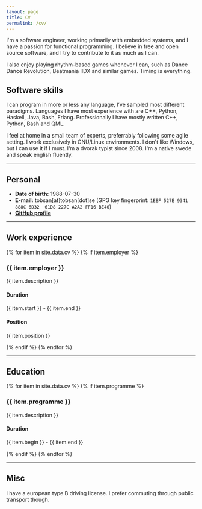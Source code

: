 ```yaml
---
layout: page
title: CV
permalink: /cv/
---
```


I'm a software engineer, working primarily with embedded systems, and I have a
passion for functional programming. I believe in free and open source software,
and I try to contribute to it as much as I can.

I also enjoy playing rhythm-based games whenever I can, such as Dance Dance
Revolution, Beatmania IIDX and similar games. Timing is everything.

## Software skills

I can program in more or less any language, I’ve sampled most different
paradigms. Languages I have most experience with are C++, Python, Haskell, Java,
Bash, Erlang. Professionally I have mostly written C++, Python, Bash and QML.

I feel at home in a small team of experts, preferrably following some agile
setting. I work exclusively in GNU/Linux environments. I don't like Windows, but
I can use it if I must. I'm a dvorak typist since 2008. I'm a native swede and
speak english fluently.

----------------

## Personal

* **Date of birth:** 1988-07-30
* **E-mail:** tobsan[at]tobsan[dot]se (GPG key fingerprint: `1EEF 527E 9341 888C 6D32  61D8 227C A2A2 FF16 BE40`)
* **[GitHub profile](https://github.com/tobsan)**

----------------

## Work experience
{% for item in site.data.cv %}
{% if item.employer %}
### {{ item.employer }}
{{ item.description }}

#### Duration
{{ item.start }} - {{ item.end }}

#### Position
{{ item.position }}

{% endif %}
{% endfor %}

----------------

## Education
{% for item in site.data.cv %}
{% if item.programme %}
### {{ item.programme }}
{{ item.description }}

#### Duration
{{ item.begin }} - {{ item.end }}

{% endif %}
{% endfor %}

----------------

## Misc
I have a european type B driving license. I prefer commuting through public transport though.

